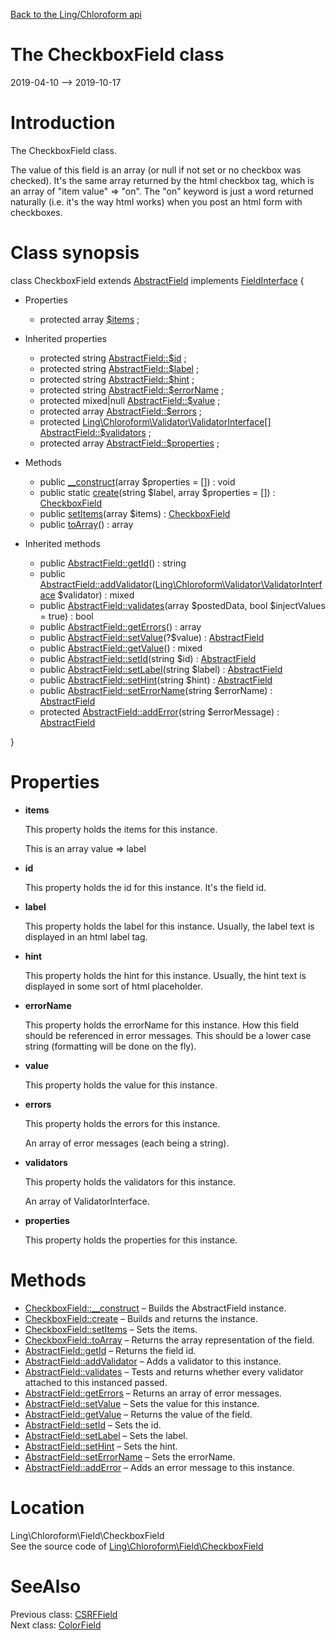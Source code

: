 [Back to the Ling/Chloroform api](https://github.com/lingtalfi/Chloroform/blob/master/doc/api/Ling/Chloroform.md)



The CheckboxField class
================
2019-04-10 --> 2019-10-17






Introduction
============

The CheckboxField class.


The value of this field is an array (or null if not set or no checkbox was checked).
It's the same array returned by the html checkbox tag, which is an
array of "item value" => "on".
The "on" keyword is just a word returned naturally (i.e. it's the way html works) when you post an
html form with checkboxes.



Class synopsis
==============


class <span class="pl-k">CheckboxField</span> extends [AbstractField](https://github.com/lingtalfi/Chloroform/blob/master/doc/api/Ling/Chloroform/Field/AbstractField.md) implements [FieldInterface](https://github.com/lingtalfi/Chloroform/blob/master/doc/api/Ling/Chloroform/Field/FieldInterface.md) {

- Properties
    - protected array [$items](#property-items) ;

- Inherited properties
    - protected string [AbstractField::$id](#property-id) ;
    - protected string [AbstractField::$label](#property-label) ;
    - protected string [AbstractField::$hint](#property-hint) ;
    - protected string [AbstractField::$errorName](#property-errorName) ;
    - protected mixed|null [AbstractField::$value](#property-value) ;
    - protected array [AbstractField::$errors](#property-errors) ;
    - protected [Ling\Chloroform\Validator\ValidatorInterface[]](https://github.com/lingtalfi/Chloroform/blob/master/doc/api/Ling/Chloroform/Validator/ValidatorInterface.md) [AbstractField::$validators](#property-validators) ;
    - protected array [AbstractField::$properties](#property-properties) ;

- Methods
    - public [__construct](https://github.com/lingtalfi/Chloroform/blob/master/doc/api/Ling/Chloroform/Field/CheckboxField/__construct.md)(array $properties = []) : void
    - public static [create](https://github.com/lingtalfi/Chloroform/blob/master/doc/api/Ling/Chloroform/Field/CheckboxField/create.md)(string $label, array $properties = []) : [CheckboxField](https://github.com/lingtalfi/Chloroform/blob/master/doc/api/Ling/Chloroform/Field/CheckboxField.md)
    - public [setItems](https://github.com/lingtalfi/Chloroform/blob/master/doc/api/Ling/Chloroform/Field/CheckboxField/setItems.md)(array $items) : [CheckboxField](https://github.com/lingtalfi/Chloroform/blob/master/doc/api/Ling/Chloroform/Field/CheckboxField.md)
    - public [toArray](https://github.com/lingtalfi/Chloroform/blob/master/doc/api/Ling/Chloroform/Field/CheckboxField/toArray.md)() : array

- Inherited methods
    - public [AbstractField::getId](https://github.com/lingtalfi/Chloroform/blob/master/doc/api/Ling/Chloroform/Field/AbstractField/getId.md)() : string
    - public [AbstractField::addValidator](https://github.com/lingtalfi/Chloroform/blob/master/doc/api/Ling/Chloroform/Field/AbstractField/addValidator.md)([Ling\Chloroform\Validator\ValidatorInterface](https://github.com/lingtalfi/Chloroform/blob/master/doc/api/Ling/Chloroform/Validator/ValidatorInterface.md) $validator) : mixed
    - public [AbstractField::validates](https://github.com/lingtalfi/Chloroform/blob/master/doc/api/Ling/Chloroform/Field/AbstractField/validates.md)(array $postedData, bool $injectValues = true) : bool
    - public [AbstractField::getErrors](https://github.com/lingtalfi/Chloroform/blob/master/doc/api/Ling/Chloroform/Field/AbstractField/getErrors.md)() : array
    - public [AbstractField::setValue](https://github.com/lingtalfi/Chloroform/blob/master/doc/api/Ling/Chloroform/Field/AbstractField/setValue.md)(?$value) : [AbstractField](https://github.com/lingtalfi/Chloroform/blob/master/doc/api/Ling/Chloroform/Field/AbstractField.md)
    - public [AbstractField::getValue](https://github.com/lingtalfi/Chloroform/blob/master/doc/api/Ling/Chloroform/Field/AbstractField/getValue.md)() : mixed
    - public [AbstractField::setId](https://github.com/lingtalfi/Chloroform/blob/master/doc/api/Ling/Chloroform/Field/AbstractField/setId.md)(string $id) : [AbstractField](https://github.com/lingtalfi/Chloroform/blob/master/doc/api/Ling/Chloroform/Field/AbstractField.md)
    - public [AbstractField::setLabel](https://github.com/lingtalfi/Chloroform/blob/master/doc/api/Ling/Chloroform/Field/AbstractField/setLabel.md)(string $label) : [AbstractField](https://github.com/lingtalfi/Chloroform/blob/master/doc/api/Ling/Chloroform/Field/AbstractField.md)
    - public [AbstractField::setHint](https://github.com/lingtalfi/Chloroform/blob/master/doc/api/Ling/Chloroform/Field/AbstractField/setHint.md)(string $hint) : [AbstractField](https://github.com/lingtalfi/Chloroform/blob/master/doc/api/Ling/Chloroform/Field/AbstractField.md)
    - public [AbstractField::setErrorName](https://github.com/lingtalfi/Chloroform/blob/master/doc/api/Ling/Chloroform/Field/AbstractField/setErrorName.md)(string $errorName) : [AbstractField](https://github.com/lingtalfi/Chloroform/blob/master/doc/api/Ling/Chloroform/Field/AbstractField.md)
    - protected [AbstractField::addError](https://github.com/lingtalfi/Chloroform/blob/master/doc/api/Ling/Chloroform/Field/AbstractField/addError.md)(string $errorMessage) : [AbstractField](https://github.com/lingtalfi/Chloroform/blob/master/doc/api/Ling/Chloroform/Field/AbstractField.md)

}




Properties
=============

- <span id="property-items"><b>items</b></span>

    This property holds the items for this instance.
    
    This is an array value => label
    
    

- <span id="property-id"><b>id</b></span>

    This property holds the id for this instance.
    It's the field id.
    
    

- <span id="property-label"><b>label</b></span>

    This property holds the label for this instance.
    Usually, the label text is displayed in an html label tag.
    
    

- <span id="property-hint"><b>hint</b></span>

    This property holds the hint for this instance.
    Usually, the hint text is displayed in some sort of html placeholder.
    
    

- <span id="property-errorName"><b>errorName</b></span>

    This property holds the errorName for this instance.
    How this field should be referenced in error messages.
    This should be a lower case string (formatting will be done on the fly).
    
    

- <span id="property-value"><b>value</b></span>

    This property holds the value for this instance.
    
    

- <span id="property-errors"><b>errors</b></span>

    This property holds the errors for this instance.
    
    An array of error messages (each being a string).
    
    

- <span id="property-validators"><b>validators</b></span>

    This property holds the validators for this instance.
    
    An array of ValidatorInterface.
    
    

- <span id="property-properties"><b>properties</b></span>

    This property holds the properties for this instance.
    
    



Methods
==============

- [CheckboxField::__construct](https://github.com/lingtalfi/Chloroform/blob/master/doc/api/Ling/Chloroform/Field/CheckboxField/__construct.md) &ndash; Builds the AbstractField instance.
- [CheckboxField::create](https://github.com/lingtalfi/Chloroform/blob/master/doc/api/Ling/Chloroform/Field/CheckboxField/create.md) &ndash; Builds and returns the instance.
- [CheckboxField::setItems](https://github.com/lingtalfi/Chloroform/blob/master/doc/api/Ling/Chloroform/Field/CheckboxField/setItems.md) &ndash; Sets the items.
- [CheckboxField::toArray](https://github.com/lingtalfi/Chloroform/blob/master/doc/api/Ling/Chloroform/Field/CheckboxField/toArray.md) &ndash; Returns the array representation of the field.
- [AbstractField::getId](https://github.com/lingtalfi/Chloroform/blob/master/doc/api/Ling/Chloroform/Field/AbstractField/getId.md) &ndash; Returns the field id.
- [AbstractField::addValidator](https://github.com/lingtalfi/Chloroform/blob/master/doc/api/Ling/Chloroform/Field/AbstractField/addValidator.md) &ndash; Adds a validator to this instance.
- [AbstractField::validates](https://github.com/lingtalfi/Chloroform/blob/master/doc/api/Ling/Chloroform/Field/AbstractField/validates.md) &ndash; Tests and returns whether every validator attached to this instanced passed.
- [AbstractField::getErrors](https://github.com/lingtalfi/Chloroform/blob/master/doc/api/Ling/Chloroform/Field/AbstractField/getErrors.md) &ndash; Returns an array of error messages.
- [AbstractField::setValue](https://github.com/lingtalfi/Chloroform/blob/master/doc/api/Ling/Chloroform/Field/AbstractField/setValue.md) &ndash; Sets the value for this instance.
- [AbstractField::getValue](https://github.com/lingtalfi/Chloroform/blob/master/doc/api/Ling/Chloroform/Field/AbstractField/getValue.md) &ndash; Returns the value of the field.
- [AbstractField::setId](https://github.com/lingtalfi/Chloroform/blob/master/doc/api/Ling/Chloroform/Field/AbstractField/setId.md) &ndash; Sets the id.
- [AbstractField::setLabel](https://github.com/lingtalfi/Chloroform/blob/master/doc/api/Ling/Chloroform/Field/AbstractField/setLabel.md) &ndash; Sets the label.
- [AbstractField::setHint](https://github.com/lingtalfi/Chloroform/blob/master/doc/api/Ling/Chloroform/Field/AbstractField/setHint.md) &ndash; Sets the hint.
- [AbstractField::setErrorName](https://github.com/lingtalfi/Chloroform/blob/master/doc/api/Ling/Chloroform/Field/AbstractField/setErrorName.md) &ndash; Sets the errorName.
- [AbstractField::addError](https://github.com/lingtalfi/Chloroform/blob/master/doc/api/Ling/Chloroform/Field/AbstractField/addError.md) &ndash; Adds an error message to this instance.





Location
=============
Ling\Chloroform\Field\CheckboxField<br>
See the source code of [Ling\Chloroform\Field\CheckboxField](https://github.com/lingtalfi/Chloroform/blob/master/Field/CheckboxField.php)



SeeAlso
==============
Previous class: [CSRFField](https://github.com/lingtalfi/Chloroform/blob/master/doc/api/Ling/Chloroform/Field/CSRFField.md)<br>Next class: [ColorField](https://github.com/lingtalfi/Chloroform/blob/master/doc/api/Ling/Chloroform/Field/ColorField.md)<br>
